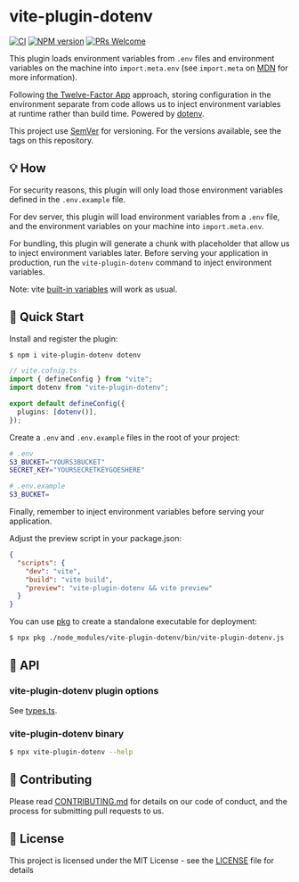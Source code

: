 # vite-plugin-dotenv

[![CI](https://github.com/iendeavor/vite-plugin-dotenv/actions/workflows/ci.yml/badge.svg?branch=main)](https://github.com/iendeavor/vite-plugin-dotenv/actions/workflows/ci.yml)
[![NPM version](https://img.shields.io/npm/v/vite-plugin-dotenv.svg)](https://www.npmjs.com/package/vite-plugin-dotenv)
[![PRs Welcome](https://img.shields.io/badge/PRs-Welcome-brightgreen.svg?style=flat-square)](http://makeapullrequest.com)

This plugin loads environment variables from `.env` files and environment variables on the machine into `import.meta.env` (see `import.meta` on [MDN](https://developer.mozilla.org/en-US/docs/Web/JavaScript/Reference/Statements/import.meta) for more information).

Following [the Twelve-Factor App](https://12factor.net/config) approach, storing configuration in the environment separate from code allows us to inject environment variables at runtime rather than build time. Powered by [dotenv](https://github.com/motdotla/dotenv).

This project use [SemVer](https://semver.org/) for versioning. For the versions available, see the tags on this repository.

## 💡 How

For security reasons, this plugin will only load those environment variables defined in the `.env.example` file.

For dev server, this plugin will load environment variables from a `.env` file, and the environment variables on your machine into `import.meta.env`.

For bundling, this plugin will generate a chunk with placeholder that allow us to inject environment variables later. Before serving your application in production, run the `vite-plugin-dotenv` command to inject environment variables.

Note: vite [built-in variables](https://vitejs.dev/guide/env-and-mode.html#env-variables) will work as usual.

## 🚀 Quick Start

Install and register the plugin:

```sh
$ npm i vite-plugin-dotenv dotenv
```

```ts
// vite.cofnig.ts
import { defineConfig } from "vite";
import dotenv from "vite-plugin-dotenv";

export default defineConfig({
  plugins: [dotenv()],
});
```

Create a `.env` and `.env.example` files in the root of your project:

```sh
# .env
S3_BUCKET="YOURS3BUCKET"
SECRET_KEY="YOURSECRETKEYGOESHERE"
```

```sh
# .env.example
S3_BUCKET=
```

Finally, remember to inject environment variables before serving your application.

Adjust the preview script in your package.json:

```json
{
  "scripts": {
    "dev": "vite",
    "build": "vite build",
    "preview": "vite-plugin-dotenv && vite preview"
  }
}
```

You can use [pkg](https://github.com/vercel/pkg) to create a standalone executable for deployment:

```sh
$ npx pkg ./node_modules/vite-plugin-dotenv/bin/vite-plugin-dotenv.js
```

## 📖 API

### vite-plugin-dotenv plugin options

See [types.ts](./src/types.ts).

### vite-plugin-dotenv binary

```sh
$ npx vite-plugin-dotenv --help
```

## 🤝 Contributing

Please read [CONTRIBUTING.md](./CONTRIBUTING.md) for details on our code of conduct, and the process for submitting pull
requests to us.

## 📝 License

This project is licensed under the MIT License - see the [LICENSE](./LICENSE) file for details
